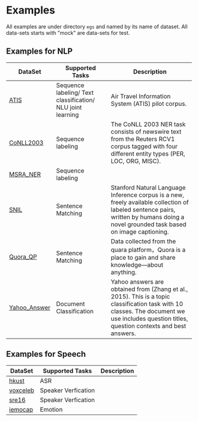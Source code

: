 # Examples

All examples are under directory `egs` and named by its name of dataset. All data-sets starts with "mock" are data-sets for test.

## Examples for NLP

| DataSet | Supported Tasks | Description |
|---|---|---|
| [ATIS](egs/atis) | Sequence labeling/ Text classification/ NLU joint learning | Air Travel Information System (ATIS) pilot corpus. |
| [CoNLL2003](egs/conll2003) | Sequence labeling | The CoNLL 2003 NER task consists of newswire text from the Reuters RCV1 corpus tagged with four different entity types (PER, LOC, ORG, MISC).  |
| [MSRA_NER](egs/msra_ner) | Sequence labeling |  |
| [SNIL](egs/snil) | Sentence Matching | Stanford Natural Language Inference corpus is a new, freely available collection of labeled sentence pairs, written by humans doing a novel grounded task based on image captioning.  |
| [Quora_QP](egs/quora_qp) | Sentence Matching | Data collected from the quara platform，Quora is a place to gain and share knowledge—about anything. |
| [Yahoo_Answer](egs/yahoo_answer) | Document Classification | Yahoo answers are obtained from (Zhang et al., 2015). This is a topic classification task with 10 classes. The document we use includes question titles, question contexts and best answers. |


## Examples for Speech

| DataSet | Supported Tasks | Description |
|---|---|---|
| [hkust](egs/hkust) | ASR |  |
| [voxceleb](egs/voxceleb) | Speaker Verfication |  |
| [sre16](egs/sre16) | Speaker Verfication |  |
| [iemocap](egs/iemocap) | Emotion |  |

